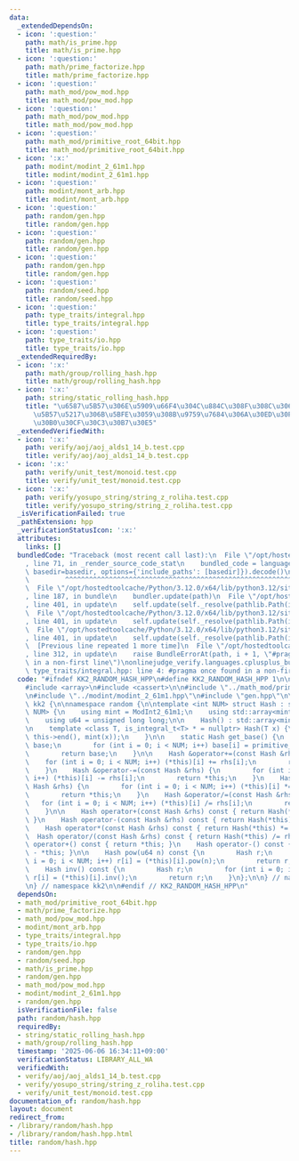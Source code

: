 ```yaml
---
data:
  _extendedDependsOn:
  - icon: ':question:'
    path: math/is_prime.hpp
    title: math/is_prime.hpp
  - icon: ':question:'
    path: math/prime_factorize.hpp
    title: math/prime_factorize.hpp
  - icon: ':question:'
    path: math_mod/pow_mod.hpp
    title: math_mod/pow_mod.hpp
  - icon: ':question:'
    path: math_mod/pow_mod.hpp
    title: math_mod/pow_mod.hpp
  - icon: ':question:'
    path: math_mod/primitive_root_64bit.hpp
    title: math_mod/primitive_root_64bit.hpp
  - icon: ':x:'
    path: modint/modint_2_61m1.hpp
    title: modint/modint_2_61m1.hpp
  - icon: ':question:'
    path: modint/mont_arb.hpp
    title: modint/mont_arb.hpp
  - icon: ':question:'
    path: random/gen.hpp
    title: random/gen.hpp
  - icon: ':question:'
    path: random/gen.hpp
    title: random/gen.hpp
  - icon: ':question:'
    path: random/gen.hpp
    title: random/gen.hpp
  - icon: ':question:'
    path: random/seed.hpp
    title: random/seed.hpp
  - icon: ':question:'
    path: type_traits/integral.hpp
    title: type_traits/integral.hpp
  - icon: ':question:'
    path: type_traits/io.hpp
    title: type_traits/io.hpp
  _extendedRequiredBy:
  - icon: ':x:'
    path: math/group/rolling_hash.hpp
    title: math/group/rolling_hash.hpp
  - icon: ':x:'
    path: string/static_rolling_hash.hpp
    title: "\u6587\u5B57\u306E\u5909\u66F4\u304C\u884C\u308F\u308C\u306A\u3044\u6587\
      \u5B57\u5217\u306B\u5BFE\u3059\u308B\u9759\u7684\u306A\u30ED\u30FC\u30EA\u30F3\
      \u30B0\u30CF\u30C3\u30B7\u30E5"
  _extendedVerifiedWith:
  - icon: ':x:'
    path: verify/aoj/aoj_alds1_14_b.test.cpp
    title: verify/aoj/aoj_alds1_14_b.test.cpp
  - icon: ':x:'
    path: verify/unit_test/monoid.test.cpp
    title: verify/unit_test/monoid.test.cpp
  - icon: ':x:'
    path: verify/yosupo_string/string_z_roliha.test.cpp
    title: verify/yosupo_string/string_z_roliha.test.cpp
  _isVerificationFailed: true
  _pathExtension: hpp
  _verificationStatusIcon: ':x:'
  attributes:
    links: []
  bundledCode: "Traceback (most recent call last):\n  File \"/opt/hostedtoolcache/Python/3.12.0/x64/lib/python3.12/site-packages/onlinejudge_verify/documentation/build.py\"\
    , line 71, in _render_source_code_stat\n    bundled_code = language.bundle(stat.path,\
    \ basedir=basedir, options={'include_paths': [basedir]}).decode()\n          \
    \         ^^^^^^^^^^^^^^^^^^^^^^^^^^^^^^^^^^^^^^^^^^^^^^^^^^^^^^^^^^^^^^^^^^^^^^^^^^^^^^^^^\n\
    \  File \"/opt/hostedtoolcache/Python/3.12.0/x64/lib/python3.12/site-packages/onlinejudge_verify/languages/cplusplus.py\"\
    , line 187, in bundle\n    bundler.update(path)\n  File \"/opt/hostedtoolcache/Python/3.12.0/x64/lib/python3.12/site-packages/onlinejudge_verify/languages/cplusplus_bundle.py\"\
    , line 401, in update\n    self.update(self._resolve(pathlib.Path(included), included_from=path))\n\
    \  File \"/opt/hostedtoolcache/Python/3.12.0/x64/lib/python3.12/site-packages/onlinejudge_verify/languages/cplusplus_bundle.py\"\
    , line 401, in update\n    self.update(self._resolve(pathlib.Path(included), included_from=path))\n\
    \  File \"/opt/hostedtoolcache/Python/3.12.0/x64/lib/python3.12/site-packages/onlinejudge_verify/languages/cplusplus_bundle.py\"\
    , line 401, in update\n    self.update(self._resolve(pathlib.Path(included), included_from=path))\n\
    \  [Previous line repeated 1 more time]\n  File \"/opt/hostedtoolcache/Python/3.12.0/x64/lib/python3.12/site-packages/onlinejudge_verify/languages/cplusplus_bundle.py\"\
    , line 312, in update\n    raise BundleErrorAt(path, i + 1, \"#pragma once found\
    \ in a non-first line\")\nonlinejudge_verify.languages.cplusplus_bundle.BundleErrorAt:\
    \ type_traits/integral.hpp: line 4: #pragma once found in a non-first line\n"
  code: "#ifndef KK2_RANDOM_HASH_HPP\n#define KK2_RANDOM_HASH_HPP 1\n\n#include <algorithm>\n\
    #include <array>\n#include <cassert>\n\n#include \"../math_mod/primitive_root_64bit.hpp\"\
    \n#include \"../modint/modint_2_61m1.hpp\"\n#include \"gen.hpp\"\n\nnamespace\
    \ kk2 {\n\nnamespace random {\n\ntemplate <int NUM> struct Hash : std::array<ModInt2_61m1,\
    \ NUM> {\n    using mint = ModInt2_61m1;\n    using std::array<mint, NUM>::operator[];\n\
    \    using u64 = unsigned long long;\n\n    Hash() : std::array<mint, NUM>() {}\n\
    \n    template <class T, is_integral_t<T> * = nullptr> Hash(T x) {\n        std::fill(this->begin(),\
    \ this->end(), mint(x));\n    }\n\n    static Hash get_base() {\n        Hash\
    \ base;\n        for (int i = 0; i < NUM; i++) base[i] = primitive_root_mint<ModInt2_61m1>();\n\
    \        return base;\n    }\n\n    Hash &operator+=(const Hash &rhs) {\n    \
    \    for (int i = 0; i < NUM; i++) (*this)[i] += rhs[i];\n        return *this;\n\
    \    }\n    Hash &operator-=(const Hash &rhs) {\n        for (int i = 0; i < NUM;\
    \ i++) (*this)[i] -= rhs[i];\n        return *this;\n    }\n    Hash &operator*=(const\
    \ Hash &rhs) {\n        for (int i = 0; i < NUM; i++) (*this)[i] *= rhs[i];\n\
    \        return *this;\n    }\n    Hash &operator/=(const Hash &rhs) {\n     \
    \   for (int i = 0; i < NUM; i++) (*this)[i] /= rhs[i];\n        return *this;\n\
    \    }\n\n    Hash operator+(const Hash &rhs) const { return Hash(*this) += rhs;\
    \ }\n    Hash operator-(const Hash &rhs) const { return Hash(*this) -= rhs; }\n\
    \    Hash operator*(const Hash &rhs) const { return Hash(*this) *= rhs; }\n  \
    \  Hash operator/(const Hash &rhs) const { return Hash(*this) /= rhs; }\n    Hash\
    \ operator+() const { return *this; }\n    Hash operator-() const { return Hash(0)\
    \ - *this; }\n\n    Hash pow(u64 n) const {\n        Hash r;\n        for (int\
    \ i = 0; i < NUM; i++) r[i] = (*this)[i].pow(n);\n        return r;\n    }\n\n\
    \    Hash inv() const {\n        Hash r;\n        for (int i = 0; i < NUM; i++)\
    \ r[i] = (*this)[i].inv();\n        return r;\n    }\n};\n\n} // namespace random\n\
    \n} // namespace kk2\n\n#endif // KK2_RANDOM_HASH_HPP\n"
  dependsOn:
  - math_mod/primitive_root_64bit.hpp
  - math/prime_factorize.hpp
  - math_mod/pow_mod.hpp
  - modint/mont_arb.hpp
  - type_traits/integral.hpp
  - type_traits/io.hpp
  - random/gen.hpp
  - random/seed.hpp
  - math/is_prime.hpp
  - random/gen.hpp
  - math_mod/pow_mod.hpp
  - modint/modint_2_61m1.hpp
  - random/gen.hpp
  isVerificationFile: false
  path: random/hash.hpp
  requiredBy:
  - string/static_rolling_hash.hpp
  - math/group/rolling_hash.hpp
  timestamp: '2025-06-06 16:34:11+09:00'
  verificationStatus: LIBRARY_ALL_WA
  verifiedWith:
  - verify/aoj/aoj_alds1_14_b.test.cpp
  - verify/yosupo_string/string_z_roliha.test.cpp
  - verify/unit_test/monoid.test.cpp
documentation_of: random/hash.hpp
layout: document
redirect_from:
- /library/random/hash.hpp
- /library/random/hash.hpp.html
title: random/hash.hpp
---
```

